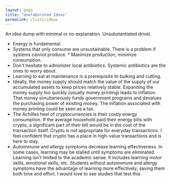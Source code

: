 ```yaml
---
layout: page
title: "Unelaborated Ideas"
permalink: /lists/ideas
---
```


An idea dump with minimal or no explanation. Unsubstantiated drivel.

* Energy is fundamental.
* Systems that only consume are unsustainable. There is a problem if systems cannot produce. * Maximize production, minimize consumption.
* Don't hesitate to administer local antibiotics. Systemic antibiotics are the ones to worry about.
* Learning to eat at maintenance is a prerequisite to bulking and cutting.
* Ideally, the money supply should match the value of the supply of our accumulated assets to keep prices relatively stable. Expanding the money supply too quickly (usually money printing) leads to inflation. That money simultaneously funds government programs and devalues the purchasing power of existing money. The inflation associated with money printing could be seen as a tax.
* The Achilles heel of cryptocurrencies is their costly energy consumption. If the average household paid their energy bills with crypto, a significant part of their bill would be in the cost of the transaction itself. Crypto is not appropriate for everyday transactions. I feel confident that crypto has a place in high-value transactions and is here to stay.
* Autoimmune and allergy symptoms decrease learning effectiveness. In some cases, learning may be stalled until symptoms are eliminated. Learning isn't limited to the academic sense. It includes learning motor skills, emotional skills, etc. Students without autoimmune and allergy symptoms have the advantage of learning more effectively, saving them both time and effort. I would love to see studies that test this.